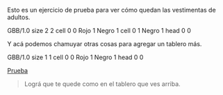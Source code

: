 <gs-attire attire-url="https://raw.githubusercontent.com/MumukiProject/mumuki-guia-gobstones-representacion-de-la-informacion-kids/master/assets/attires/config_1580486972724.json"></gs-attire>

Esto es un ejercicio de prueba para ver cómo quedan las vestimentas de adultos.

<gs-board>
  GBB/1.0
    size 2 2
    cell 0 0 Rojo 1 Negro 1
    cell 0 1 Negro 1
    head 0 0
</gs-board>

Y acá podemos chamuyar otras cosas para agregar un tablero más.

<gs-board>
  GBB/1.0
    size 1 1
    cell 0 0 Rojo 1 Negro 1
    head 0 0
</gs-board>


[Prueba](https://raw.githubusercontent.com/MumukiProject/mumuki-guia-gobstones-representacion-de-la-informacion-kids/master/assets/attires/image_1580486964449.png)


> Lográ que te quede como en el tablero que ves arriba. 